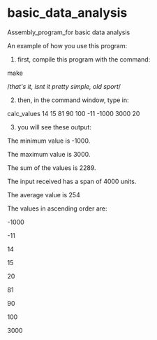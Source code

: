 # basic_data_analysis
Assembly_program_for basic data analysis



An example of how you use this program:

1. first, compile this program with the command:

make

/*that's it, isnt it pretty simple, old sport*/


2. then, in the command window, type in:

calc_values 14 15 81 90 100 -11 -1000 3000 20




3. you will see these output:

The minimum value is -1000.

The maximum value is 3000.

The sum of the values is 2289.

The input received has a span of 4000 units.

The average value is 254

The values in ascending order are:

-1000

-11

14

15

20

81

90

100

3000
